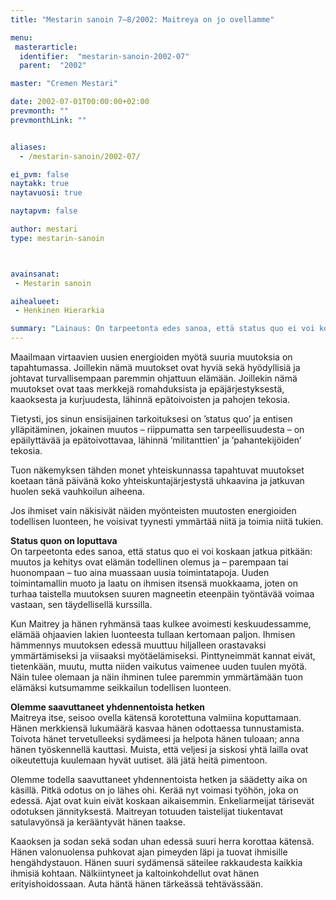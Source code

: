 ```yaml
---
title: "Mestarin sanoin 7–8/2002: Maitreya on jo ovellamme"

menu:
 masterarticle:
  identifier:  "mestarin-sanoin-2002-07"
  parent:  "2002"

master: "Cremen Mestari"

date: 2002-07-01T00:00:00+02:00
prevmonth: ""
prevmonthLink: ""


aliases:
  - /mestarin-sanoin/2002-07/

ei_pvm: false
naytakk: true
naytavuosi: true

naytapvm: false

author: mestari
type: mestarin-sanoin



avainsanat:
 - Mestarin sanoin

aihealueet:
 - Henkinen Hierarkia

summary: "Lainaus: On tarpeetonta edes sanoa, että status quo ei voi koskaan jatkua pitkään: muutos ja kehitys ovat elämän todellinen olemus ja &#8211; parempaan tai huonompaan &#8211; tuo aina muassaan uusia toimintatapoja. Uuden toimintamallin muoto ja laatu on ihmisen itsensä muokkaama, joten on turhaa taistella muutoksen suuren magneetin eteenpäin työntävää voimaa vastaan, sen täydellisellä kurssilla."
---
```

<p>Maailmaan virtaavien uusien energioiden myötä suuria muutoksia on tapahtumassa. Joillekin nämä muutokset ovat hyviä sekä hyödyllisiä ja johtavat turvallisempaan paremmin ohjattuun elämään. Joillekin nämä muutokset ovat taas merkkejä romahduksista ja epäjärjestyksestä, kaaoksesta ja kurjuudesta, lähinnä epätoivoisten ja pahojen tekosia.</p>
<p>Tietysti, jos sinun ensisijainen tarkoituksesi on &#8217;status quo&#8217; ja entisen ylläpitäminen, jokainen muutos &#8211; riippumatta sen tarpeellisuudesta &#8211; on epäilyttävää ja epätoivottavaa, lähinnä &#8217;militanttien&#8217; ja &#8217;pahantekijöiden&#8217; tekosia.</p>
<p>Tuon näkemyksen tähden monet yhteiskunnassa tapahtuvat muutokset koetaan tänä päivänä koko yhteiskuntajärjestystä uhkaavina ja jatkuvan huolen sekä vauhkoilun aiheena.</p>
<p>Jos ihmiset vain näkisivät näiden myönteisten muutosten energioiden todellisen luonteen, he voisivat tyynesti ymmärtää niitä ja toimia niitä tukien.</p>
<p><strong>Status quon on loputtava</strong><br />
On tarpeetonta edes sanoa, että status quo ei voi koskaan jatkua pitkään: muutos ja kehitys ovat elämän todellinen olemus ja &#8211; parempaan tai huonompaan &#8211; tuo aina muassaan uusia toimintatapoja. Uuden toimintamallin muoto ja laatu on ihmisen itsensä muokkaama, joten on turhaa taistella muutoksen suuren magneetin eteenpäin työntävää voimaa vastaan, sen täydellisellä kurssilla.</p>
<p>Kun Maitrey ja hänen ryhmänsä taas kulkee avoimesti keskuudessamme, elämää ohjaavien lakien luonteesta tullaan kertomaan paljon. Ihmisen hämmennys muutoksen edessä muuttuu hiljalleen orastavaksi ymmärtämiseksi ja viisaaksi myötäelämiseksi. Pinttyneimmät kannat eivät, tietenkään, muutu, mutta niiden vaikutus vaimenee uuden tuulen myötä. Näin tulee olemaan ja näin ihminen tulee paremmin ymmärtämään tuon elämäksi kutsumamme seikkailun todellisen luonteen.</p>
<p><strong>Olemme saavuttaneet yhdennentoista hetken</strong><br />
Maitreya itse, seisoo ovella kätensä korotettuna valmiina koputtamaan. Hänen merkkiensä lukumäärä kasvaa hänen odottaessa tunnustamista. Toivota hänet tervetulleeksi sydämeesi ja helpota hänen tuloaan; anna hänen työskennellä kauttasi. Muista, että veljesi ja siskosi yhtä lailla ovat oikeutettuja kuulemaan hyvät uutiset. älä jätä heitä pimentoon.</p>
<p>Olemme todella saavuttaneet yhdennentoista hetken ja säädetty aika on käsillä. Pitkä odotus on jo lähes ohi. Kerää nyt voimasi työhön, joka on edessä. Ajat ovat kuin eivät koskaan aikaisemmin. Enkeliarmeijat tärisevät odotuksen jännityksestä. Maitreyan totuuden taistelijat tiukentavat satulavyönsä ja kerääntyvät hänen taakse.</p>
<p>Kaaoksen ja sodan sekä sodan uhan edessä suuri herra korottaa kätensä. Hänen valonuolensa puhkovat ajan pimeyden läpi ja tuovat ihmisille hengähdystauon. Hänen suuri sydämensä säteilee rakkaudesta kaikkia ihmisiä kohtaan. Nälkiintyneet ja kaltoinkohdellut ovat hänen erityishoidossaan. Auta häntä hänen tärkeässä tehtävässään.</p>